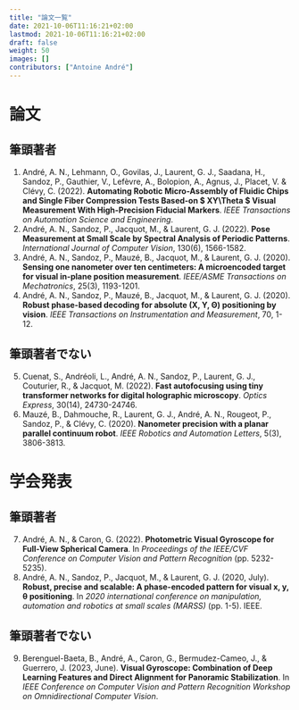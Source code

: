 ```yaml
---
title: "論文一覧"
date: 2021-10-06T11:16:21+02:00
lastmod: 2021-10-06T11:16:21+02:00
draft: false
weight: 50
images: []
contributors: ["Antoine André"]
---
```


# 論文

## 筆頭著者

1. André, A. N., Lehmann, O., Govilas, J., Laurent, G. J., Saadana, H., Sandoz, P., Gauthier, V., Lefèvre, A., Bolopion, A., Agnus, J., Placet, V. & Clévy, C. (2022). **Automating Robotic Micro-Assembly of Fluidic Chips and Single Fiber Compression Tests Based-on $ XY\Theta $ Visual Measurement With High-Precision Fiducial Markers**. _IEEE Transactions on Automation Science and Engineering_.
2. André, A. N., Sandoz, P., Jacquot, M., & Laurent, G. J. (2022). **Pose Measurement at Small Scale by Spectral Analysis of Periodic Patterns**. _International Journal of Computer Vision_, 130(6), 1566-1582.
3. André, A. N., Sandoz, P., Mauzé, B., Jacquot, M., & Laurent, G. J. (2020). **Sensing one nanometer over ten centimeters: A microencoded target for visual in-plane position measurement**. _IEEE/ASME Transactions on Mechatronics_, 25(3), 1193-1201.
4. André, A. N., Sandoz, P., Mauzé, B., Jacquot, M., & Laurent, G. J. (2020). **Robust phase-based decoding for absolute (X, Y, Θ) positioning by vision**. _IEEE Transactions on Instrumentation and Measurement_, 70, 1-12.

## 筆頭著者でない

5. Cuenat, S., Andréoli, L., André, A. N., Sandoz, P., Laurent, G. J., Couturier, R., & Jacquot, M. (2022). **Fast autofocusing using tiny transformer networks for digital holographic microscopy**. _Optics Express_, 30(14), 24730-24746.
6. Mauzé, B., Dahmouche, R., Laurent, G. J., André, A. N., Rougeot, P., Sandoz, P., & Clévy, C. (2020). **Nanometer precision with a planar parallel continuum robot**. _IEEE Robotics and Automation Letters_, 5(3), 3806-3813.

# 学会発表

## 筆頭著者

7. André, A. N., & Caron, G. (2022). **Photometric Visual Gyroscope for Full-View Spherical Camera**. In _Proceedings of the IEEE/CVF Conference on Computer Vision and Pattern Recognition_ (pp. 5232-5235).
8. André, A. N., Sandoz, P., Jacquot, M., & Laurent, G. J. (2020, July). **Robust, precise and scalable: A phase-encoded pattern for visual x, y, θ positioning**. In _2020 international conference on manipulation, automation and robotics at small scales (MARSS)_ (pp. 1-5). IEEE.

## 筆頭著者でない

9. Berenguel-Baeta, B., André, A., Caron, G., Bermudez-Cameo, J., & Guerrero, J. (2023, June). **Visual Gyroscope: Combination of Deep Learning Features and Direct Alignment for Panoramic Stabilization**. In _IEEE Conference on Computer Vision and Pattern Recognition Workshop on Omnidirectional Computer Vision_.
